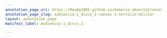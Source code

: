 ```yaml
---
annotation_page_uri: https://MauAg1985.github.io/memoria_abierta2/annotations/audiencia-1_disco_2-canvas-1-servicio-militar.json
annotation_page_slug: audiencia-1_disco_2-canvas-1-servicio-militar
layout: annotation_page
manifest_label: Audiencia 1_disco_2

---
```

